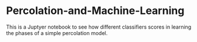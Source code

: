# Percolation-and-Machine-Learning

This is a Juptyer notebook to see how different classifiers scores in learning the phases of a simple percolation model.
